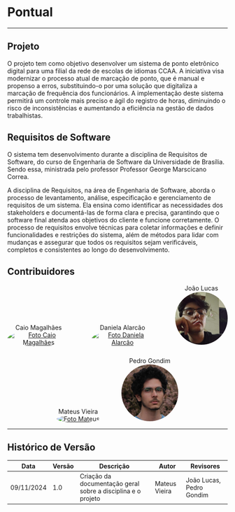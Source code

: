 # Pontual

---

## Projeto

O projeto tem como objetivo desenvolver um sistema de ponto eletrônico digital para uma filial da rede de escolas de idiomas CCAA. A iniciativa visa modernizar o processo atual de marcação de ponto, que é manual e propenso a erros, substituindo-o por uma solução que digitaliza a marcação de frequência dos funcionários. A implementação deste sistema permitirá um controle mais preciso e ágil do registro de horas, diminuindo o risco de inconsistências e aumentando a eficiência na gestão de dados trabalhistas.

## Requisitos de Software

O sistema tem desenvolvimento durante a disciplina de Requisitos de Software, do curso de Engenharia de Software da Universidade de Brasília. Sendo essa, ministrada pelo professor Professor George Marscicano Correa.

A disciplina de Requisitos, na área de Engenharia de Software, aborda o processo de levantamento, análise, especificação e gerenciamento de requisitos de um sistema. Ela ensina como identificar as necessidades dos stakeholders e documentá-las de forma clara e precisa, garantindo que o software final atenda aos objetivos do cliente e funcione corretamente. O processo de requisitos envolve técnicas para coletar informações e definir funcionalidades e restrições do sistema, além de métodos para lidar com mudanças e assegurar que todos os requisitos sejam verificáveis, completos e consistentes ao longo do desenvolvimento.

## Contribuidores

<div style="display: flex; flex-direction: column; align-items: center; gap: 25px;">
    <div style="display: flex; align-items: end; justify-content: center; gap: 50px;">
        <div style="text-align: center;">
            Caio Magalhães
            <br/>
            <a href="https://github.com/caiolamego" target="_blank">
                <img src="https://github.com/caiolamego.png" alt="Foto Caio Magalhães" width="130px" height="50%" style="border-radius:50%"/>
            </a>
        </div>
        <div style="text-align: center;">
            Daniela Alarcão
            <br/>
            <a href="https://github.com/danialarcao" target="_blank">
                <img src="https://github.com/danialarcao.png" alt="Foto Daniela Alarcão" width="130px" height="50%" style="border-radius:50%"/>
            </a>
        </div>
        <div style="text-align: center;">
            João Lucas
            <br/>
            <a href="https://github.com/joaolucascostav" target="_blank">
                <img src="https://raw.githubusercontent.com/mdsreq-fga-unb/2024.2-T01-Pontual/refs/heads/main/docs/assets/joao-lucas.jpg" alt="Foto João Lucas" width="130px" height="50%" style="border-radius:50%"/>
            </a>
        </div>
    </div>
    <div style="display: flex; align-items: end; justify-content: center; gap: 50px;">
        <div style="text-align: center;">
            Mateus Vieira
            <br/>
            <a href="https://github.com/mateusvrs" target="_blank">
                <img src="https://github.com/mateusvrs.png" alt="Foto Mateus" width="130px" height="50%" style="border-radius:50%"/>
            </a>
        </div>
        <div style="text-align: center;">
            Pedro Gondim
            <br/>
            <a href="https://github.com/G0ndim" target="_blank">
                <img src="https://raw.githubusercontent.com/mdsreq-fga-unb/2024.2-T01-Pontual/refs/heads/main/docs/assets/gondim.jpeg" alt="Foto Pedro Gondim" width="130px" height="50%" style="border-radius:50%"/>
            </a>
        </div>
    </div>
</div>

---

## Histórico de Versão

Data       | Versão | Descrição                                                    | Autor         | Revisores
---------- | ------ | ------------------------------------------------------------ | ------------- | -----------------------
09/11/2024 | 1.0    | Criação da documentação geral sobre a disciplina e o projeto | Mateus Vieira | João Lucas, Pedro Gondim
